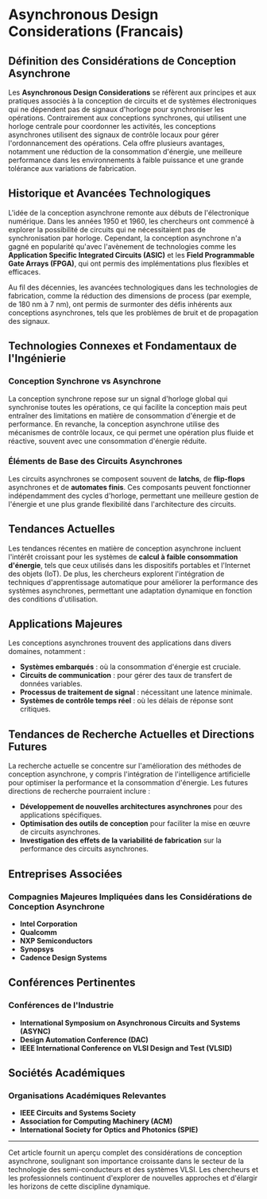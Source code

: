 # Asynchronous Design Considerations (Francais)

## Définition des Considérations de Conception Asynchrone

Les **Asynchronous Design Considerations** se réfèrent aux principes et aux pratiques associés à la conception de circuits et de systèmes électroniques qui ne dépendent pas de signaux d'horloge pour synchroniser les opérations. Contrairement aux conceptions synchrones, qui utilisent une horloge centrale pour coordonner les activités, les conceptions asynchrones utilisent des signaux de contrôle locaux pour gérer l'ordonnancement des opérations. Cela offre plusieurs avantages, notamment une réduction de la consommation d'énergie, une meilleure performance dans les environnements à faible puissance et une grande tolérance aux variations de fabrication.

## Historique et Avancées Technologiques

L'idée de la conception asynchrone remonte aux débuts de l'électronique numérique. Dans les années 1950 et 1960, les chercheurs ont commencé à explorer la possibilité de circuits qui ne nécessitaient pas de synchronisation par horloge. Cependant, la conception asynchrone n'a gagné en popularité qu'avec l'avènement de technologies comme les **Application Specific Integrated Circuits (ASIC)** et les **Field Programmable Gate Arrays (FPGA)**, qui ont permis des implémentations plus flexibles et efficaces.

Au fil des décennies, les avancées technologiques dans les technologies de fabrication, comme la réduction des dimensions de process (par exemple, de 180 nm à 7 nm), ont permis de surmonter des défis inhérents aux conceptions asynchrones, tels que les problèmes de bruit et de propagation des signaux.

## Technologies Connexes et Fondamentaux de l'Ingénierie

### Conception Synchrone vs Asynchrone

La conception synchrone repose sur un signal d'horloge global qui synchronise toutes les opérations, ce qui facilite la conception mais peut entraîner des limitations en matière de consommation d'énergie et de performance. En revanche, la conception asynchrone utilise des mécanismes de contrôle locaux, ce qui permet une opération plus fluide et réactive, souvent avec une consommation d'énergie réduite. 

### Éléments de Base des Circuits Asynchrones

Les circuits asynchrones se composent souvent de **latchs**, de **flip-flops** asynchrones et de **automates finis**. Ces composants peuvent fonctionner indépendamment des cycles d'horloge, permettant une meilleure gestion de l'énergie et une plus grande flexibilité dans l'architecture des circuits.

## Tendances Actuelles

Les tendances récentes en matière de conception asynchrone incluent l'intérêt croissant pour les systèmes de **calcul à faible consommation d'énergie**, tels que ceux utilisés dans les dispositifs portables et l'Internet des objets (IoT). De plus, les chercheurs explorent l'intégration de techniques d'apprentissage automatique pour améliorer la performance des systèmes asynchrones, permettant une adaptation dynamique en fonction des conditions d'utilisation.

## Applications Majeures

Les conceptions asynchrones trouvent des applications dans divers domaines, notamment :

- **Systèmes embarqués** : où la consommation d'énergie est cruciale.
- **Circuits de communication** : pour gérer des taux de transfert de données variables.
- **Processus de traitement de signal** : nécessitant une latence minimale.
- **Systèmes de contrôle temps réel** : où les délais de réponse sont critiques.

## Tendances de Recherche Actuelles et Directions Futures

La recherche actuelle se concentre sur l'amélioration des méthodes de conception asynchrone, y compris l'intégration de l'intelligence artificielle pour optimiser la performance et la consommation d'énergie. Les futures directions de recherche pourraient inclure :

- **Développement de nouvelles architectures asynchrones** pour des applications spécifiques.
- **Optimisation des outils de conception** pour faciliter la mise en œuvre de circuits asynchrones.
- **Investigation des effets de la variabilité de fabrication** sur la performance des circuits asynchrones.

## Entreprises Associées

### Compagnies Majeures Impliquées dans les Considérations de Conception Asynchrone

- **Intel Corporation**
- **Qualcomm**
- **NXP Semiconductors**
- **Synopsys**
- **Cadence Design Systems**

## Conférences Pertinentes

### Conférences de l'Industrie

- **International Symposium on Asynchronous Circuits and Systems (ASYNC)**
- **Design Automation Conference (DAC)**
- **IEEE International Conference on VLSI Design and Test (VLSID)**

## Sociétés Académiques

### Organisations Académiques Relevantes

- **IEEE Circuits and Systems Society**
- **Association for Computing Machinery (ACM)**
- **International Society for Optics and Photonics (SPIE)**

--- 

Cet article fournit un aperçu complet des considérations de conception asynchrone, soulignant son importance croissante dans le secteur de la technologie des semi-conducteurs et des systèmes VLSI. Les chercheurs et les professionnels continuent d'explorer de nouvelles approches et d'élargir les horizons de cette discipline dynamique.